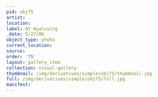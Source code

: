 ```yaml
---
pid: obj75
artist: 
location: 
label: At Wyalusing
_date: 5/27/06
object_type: photo
current_location: 
source: 
order: '75'
layout: gallery_item
collection: visual-gallery
thumbnail: /img/derivatives/simple/obj75/thumbnail.jpg
full: /img/derivatives/simple/obj75/full.jpg
manifest: 
---
```

